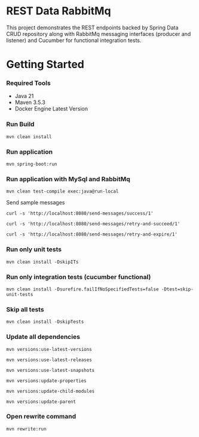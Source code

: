 # REST Data RabbitMq
This project demonstrates the REST endpoints backed by Spring Data CRUD repository along with RabbitMq messaging interfaces (producer and listener) and Cucumber for functional integration tests.

# Getting Started

### Required Tools

* Java 21
* Maven 3.5.3
* Docker Engine Latest Version

### Run Build

    mvn clean install

### Run application

    mvn spring-boot:run

### Run application with MySql and RabbitMq

    mvn clean test-compile exec:java@run-local

Send sample messages

    curl -s 'http://localhost:8080/send-messages/success/1'

    curl -s 'http://localhost:8080/send-messages/retry-and-succeed/1'

    curl -s 'http://localhost:8080/send-messages/retry-and-expire/1'

### Run only unit tests

    mvn clean install -DskipITs

### Run only integration tests (cucumber functional)

    mvn clean install -Dsurefire.failIfNoSpecifiedTests=false -Dtest=skip-unit-tests

### Skip all tests

    mvn clean install -DskipTests

### Update all dependencies

    mvn versions:use-latest-versions

    mvn versions:use-latest-releases

    mvn versions:use-latest-snapshots

    mvn versions:update-properties

    mvn versions:update-child-modules

    mvn versions:update-parent

### Open rewrite command

    mvn rewrite:run